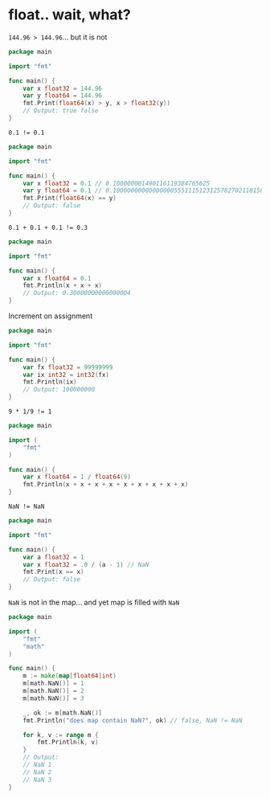 # float.. wait, what?

`144.96 > 144.96`... but it is not
```go
package main

import "fmt"

func main() {
	var x float32 = 144.96
	var y float64 = 144.96
	fmt.Print(float64(x) > y, x > float32(y))
	// Output: true false
}
```

`0.1 != 0.1`
```go
package main

import "fmt"

func main() {
	var x float32 = 0.1 // 0.100000001490116119384765625
	var y float64 = 0.1 // 0.1000000000000000055511151231257827021181583404541015625
	fmt.Print(float64(x) == y)
	// Output: false
}
```

`0.1 + 0.1 + 0.1 != 0.3`
```go
package main

import "fmt"

func main() {
	var x float64 = 0.1
	fmt.Println(x + x + x)
	// Output: 0.30000000000000004
}
```

Increment on assignment
```go
package main

import "fmt"

func main() {
	var fx float32 = 99999999
	var ix int32 = int32(fx)
	fmt.Println(ix)
	// Output: 100000000
}
```

`9 * 1/9 != 1`
```go
package main

import (
	"fmt"
)

func main() {
	var x float64 = 1 / float64(9)
	fmt.Println(x + x + x + x + x + x + x + x + x)
}
```

`NaN != NaN`
```go
package main

import "fmt"

func main() {
	var a float32 = 1
	var x float32 = .0 / (a - 1) // NaN
	fmt.Print(x == x)
	// Output: false
}
```

`NaN` is not in the map... and yet map is filled with `NaN`
```go
package main

import (
	"fmt"
	"math"
)

func main() {
	m := make(map[float64]int)
	m[math.NaN()] = 1
	m[math.NaN()] = 2
	m[math.NaN()] = 3

	_, ok := m[math.NaN()]
	fmt.Println("does map contain NaN?", ok) // false, NaN != NaN

	for k, v := range m {
		fmt.Println(k, v)
	}
	// Output:
	// NaN 1
	// NaN 2
	// NaN 3
}
```

